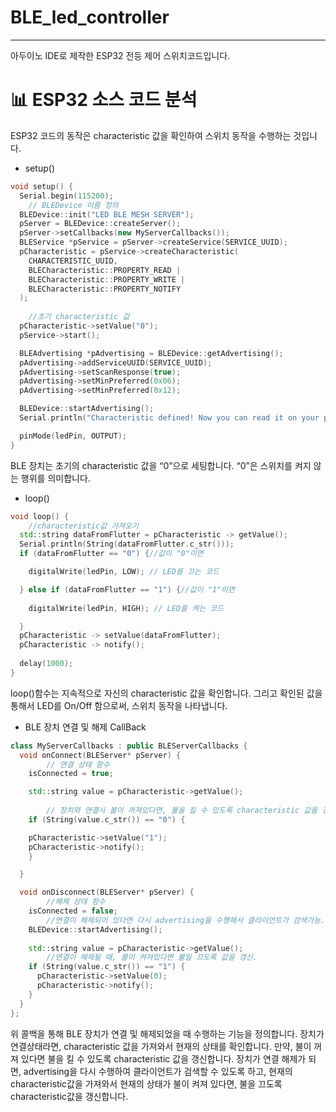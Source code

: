 # BLE_led_controller
--------------------------------------------
아두이노 IDE로 제작한 ESP32 전등 제어 스위치코드입니다.


# 📊 ESP32 소스 코드 분석

ESP32 코드의 동작은 characteristic 값을 확인하여 스위치 동작을 수행하는 것입니다. 

- setup()

```cpp
void setup() {
  Serial.begin(115200);
	// BLEDevice 이름 정의
  BLEDevice::init("LED BLE MESH SERVER");
  pServer = BLEDevice::createServer();
  pServer->setCallbacks(new MyServerCallbacks());
  BLEService *pService = pServer->createService(SERVICE_UUID);
  pCharacteristic = pService->createCharacteristic(
    CHARACTERISTIC_UUID,
    BLECharacteristic::PROPERTY_READ |
    BLECharacteristic::PROPERTY_WRITE |
    BLECharacteristic::PROPERTY_NOTIFY
  );
	
	//초기 characteristic 값
  pCharacteristic->setValue("0");
  pService->start();

  BLEAdvertising *pAdvertising = BLEDevice::getAdvertising();
  pAdvertising->addServiceUUID(SERVICE_UUID);
  pAdvertising->setScanResponse(true);
  pAdvertising->setMinPreferred(0x06);
  pAdvertising->setMinPreferred(0x12);

  BLEDevice::startAdvertising();
  Serial.println("Characteristic defined! Now you can read it on your phone!");

  pinMode(ledPin, OUTPUT);
}
```

BLE 장치는 초기의 characteristic 값을 “0”으로 세팅합니다. “0”은 스위치를 켜지 않는 행위를 의미합니다.  

- loop()

```cpp
void loop() {
	//characteristic값 가져오기
  std::string dataFromFlutter = pCharacteristic -> getValue();
  Serial.println(String(dataFromFlutter.c_str()));
  if (dataFromFlutter == "0") {//값이 "0"이면

    digitalWrite(ledPin, LOW); // LED를 끄는 코드

  } else if (dataFromFlutter == "1") {//값이 "1"이면
    
    digitalWrite(ledPin, HIGH); // LED를 켜는 코드

  }
  pCharacteristic -> setValue(dataFromFlutter);
  pCharacteristic -> notify();
  
  delay(1000);
}
```

loop()함수는 지속적으로 자신의 characteristic 값을 확인합니다. 그리고 확인된 값을 통해서 LED를 On/Off 함으로써, 스위치 동작을 나타냅니다.

- BLE 장치 연결 및 해제 CallBack

```cpp
class MyServerCallbacks : public BLEServerCallbacks {
  void onConnect(BLEServer* pServer) {
		// 연결 상태 함수
    isConnected = true;

    std::string value = pCharacteristic->getValue();
    
		// 장치와 연결시 불이 꺼져있다면, 불을 킬 수 있도록 characteristic 값을 갱신.
    if (String(value.c_str()) == "0") {

    pCharacteristic->setValue("1");
    pCharacteristic->notify();
    }

  }

  void onDisconnect(BLEServer* pServer) {
		//해제 상태 함수
    isConnected = false;
		//연결이 해제되어 있다면 다시 advertising을 수행해서 클라이언트가 검색가능.
    BLEDevice::startAdvertising();
   
    std::string value = pCharacteristic->getValue();
		//연결이 해제될 때, 불이 켜져있다면 불일 끄도록 값을 갱신.
    if (String(value.c_str()) == "1") {
      pCharacteristic->setValue(0);
      pCharacteristic->notify();
    }
  }
};
```

위 콜백을 통해 BLE 장치가 연결 및 해제되었을 때 수행하는 기능을 정의합니다. 장치가 연결상태라면, characteristic 값을 가져와서 현재의 상태를 확인합니다. 만약, 불이 꺼져 있다면 불을 킬 수 있도록 characteristic 값을 갱신합니다. 장치가 연결 해제가 되면, advertising을 다시 수행하여 클라이언트가 검색할 수 있도록 하고, 현재의 characteristic값을 가져와서 현재의 상태가 불이 켜져 있다면, 불을 끄도록 characteristic값을 갱신합니다.

